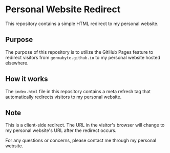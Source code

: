 # Personal Website Redirect

This repository contains a simple HTML redirect to my personal website.

## Purpose

The purpose of this repository is to utilize the GitHub Pages feature to redirect visitors from `germabyte.github.io` to my personal website hosted elsewhere.

## How it works

The `index.html` file in this repository contains a meta refresh tag that automatically redirects visitors to my personal website.

## Note

This is a client-side redirect. The URL in the visitor's browser will change to my personal website's URL after the redirect occurs.

For any questions or concerns, please contact me through my personal website.
